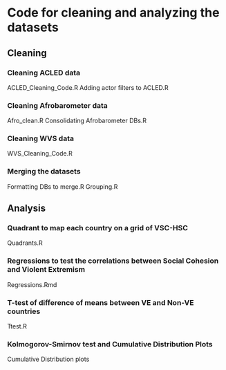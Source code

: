 # Code for cleaning and analyzing the datasets
## Cleaning

### Cleaning ACLED data
ACLED_Cleaning_Code.R
Adding actor filters to ACLED.R

### Cleaning Afrobarometer data
Afro_clean.R
Consolidating Afrobarometer DBs.R 

### Cleaning WVS data
WVS_Cleaning_Code.R

### Merging the datasets
Formatting DBs to merge.R
Grouping.R


## Analysis

### Quadrant to map each country on a grid of VSC-HSC
Quadrants.R

### Regressions to test the correlations between Social Cohesion and Violent Extremism
Regressions.Rmd

### T-test of difference of means between VE and Non-VE countries
Ttest.R

### Kolmogorov-Smirnov test and Cumulative Distribution Plots
Cumulative Distribution plots
